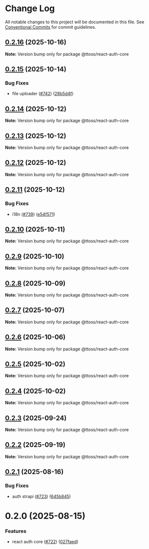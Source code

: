 # Change Log

All notable changes to this project will be documented in this file.
See [Conventional Commits](https://conventionalcommits.org) for commit guidelines.

## [0.2.16](https://github.com/ttoss/ttoss/compare/@ttoss/react-auth-core@0.2.15...@ttoss/react-auth-core@0.2.16) (2025-10-16)

**Note:** Version bump only for package @ttoss/react-auth-core

## [0.2.15](https://github.com/ttoss/ttoss/compare/@ttoss/react-auth-core@0.2.14...@ttoss/react-auth-core@0.2.15) (2025-10-14)

### Bug Fixes

- file uploader ([#742](https://github.com/ttoss/ttoss/issues/742)) ([28b5d4f](https://github.com/ttoss/ttoss/commit/28b5d4f87e3233a7efa523eb9c9ee01dbb7727e2))

## [0.2.14](https://github.com/ttoss/ttoss/compare/@ttoss/react-auth-core@0.2.13...@ttoss/react-auth-core@0.2.14) (2025-10-12)

**Note:** Version bump only for package @ttoss/react-auth-core

## [0.2.13](https://github.com/ttoss/ttoss/compare/@ttoss/react-auth-core@0.2.12...@ttoss/react-auth-core@0.2.13) (2025-10-12)

**Note:** Version bump only for package @ttoss/react-auth-core

## [0.2.12](https://github.com/ttoss/ttoss/compare/@ttoss/react-auth-core@0.2.11...@ttoss/react-auth-core@0.2.12) (2025-10-12)

**Note:** Version bump only for package @ttoss/react-auth-core

## [0.2.11](https://github.com/ttoss/ttoss/compare/@ttoss/react-auth-core@0.2.10...@ttoss/react-auth-core@0.2.11) (2025-10-12)

### Bug Fixes

- i18n ([#739](https://github.com/ttoss/ttoss/issues/739)) ([e54f571](https://github.com/ttoss/ttoss/commit/e54f57143ac7c2bc974737b91c76658a13f4ee72))

## [0.2.10](https://github.com/ttoss/ttoss/compare/@ttoss/react-auth-core@0.2.9...@ttoss/react-auth-core@0.2.10) (2025-10-11)

**Note:** Version bump only for package @ttoss/react-auth-core

## [0.2.9](https://github.com/ttoss/ttoss/compare/@ttoss/react-auth-core@0.2.8...@ttoss/react-auth-core@0.2.9) (2025-10-10)

**Note:** Version bump only for package @ttoss/react-auth-core

## [0.2.8](https://github.com/ttoss/ttoss/compare/@ttoss/react-auth-core@0.2.7...@ttoss/react-auth-core@0.2.8) (2025-10-09)

**Note:** Version bump only for package @ttoss/react-auth-core

## [0.2.7](https://github.com/ttoss/ttoss/compare/@ttoss/react-auth-core@0.2.6...@ttoss/react-auth-core@0.2.7) (2025-10-07)

**Note:** Version bump only for package @ttoss/react-auth-core

## [0.2.6](https://github.com/ttoss/ttoss/compare/@ttoss/react-auth-core@0.2.5...@ttoss/react-auth-core@0.2.6) (2025-10-06)

**Note:** Version bump only for package @ttoss/react-auth-core

## [0.2.5](https://github.com/ttoss/ttoss/compare/@ttoss/react-auth-core@0.2.4...@ttoss/react-auth-core@0.2.5) (2025-10-02)

**Note:** Version bump only for package @ttoss/react-auth-core

## [0.2.4](https://github.com/ttoss/ttoss/compare/@ttoss/react-auth-core@0.2.3...@ttoss/react-auth-core@0.2.4) (2025-10-02)

**Note:** Version bump only for package @ttoss/react-auth-core

## [0.2.3](https://github.com/ttoss/ttoss/compare/@ttoss/react-auth-core@0.2.2...@ttoss/react-auth-core@0.2.3) (2025-09-24)

**Note:** Version bump only for package @ttoss/react-auth-core

## [0.2.2](https://github.com/ttoss/ttoss/compare/@ttoss/react-auth-core@0.2.1...@ttoss/react-auth-core@0.2.2) (2025-09-19)

**Note:** Version bump only for package @ttoss/react-auth-core

## [0.2.1](https://github.com/ttoss/ttoss/compare/@ttoss/react-auth-core@0.2.0...@ttoss/react-auth-core@0.2.1) (2025-08-16)

### Bug Fixes

- auth strapi ([#723](https://github.com/ttoss/ttoss/issues/723)) ([645b845](https://github.com/ttoss/ttoss/commit/645b8452612a970780f6a92fc9dc4a2a5cfe9e26))

# 0.2.0 (2025-08-15)

### Features

- react auth core ([#722](https://github.com/ttoss/ttoss/issues/722)) ([027faed](https://github.com/ttoss/ttoss/commit/027faedc769a2449f1b92a51472106ba116fbcf6))

